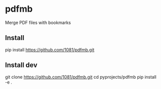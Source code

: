 # pdfmb
Merge PDF files with bookmarks

## Install
pip install https://github.com/1081/pdfmb.git

## Install dev
git clone https://github.com/1081/pdfmb.git
cd pyprojects/pdfmb
pip install -e .

